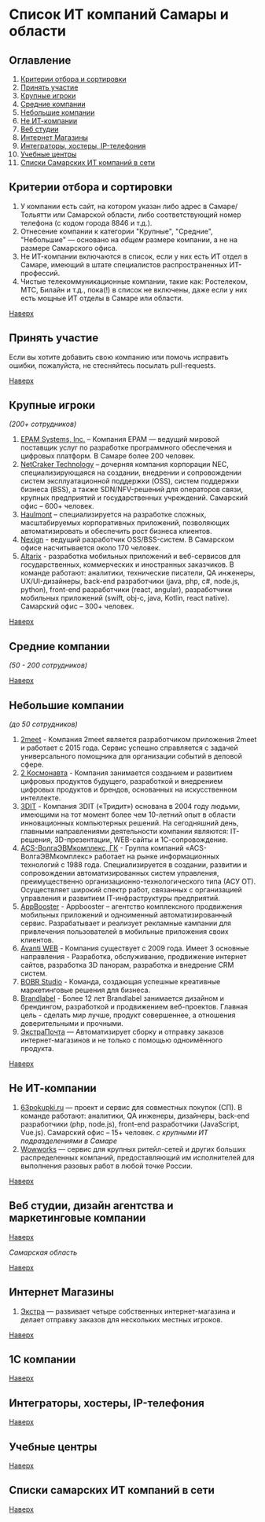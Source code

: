 # Список ИТ компаний Самары и области

## Оглавление
1. [Критерии отбора и сортировки](#Критерии-отбора-и-сортировки)
1. [Принять участие](#Принять-участие)
1. [Крупные игроки](#Крупные-игроки)
1. [Средние компании](#Средние-компании)
1. [Небольшие компании](#Небольшие-компании)
1. [Не ИТ-компании](#Не-ИТ-компании)
1. [Веб студии](#Веб-студии-дизайн-агентства-и-маркетинговые-компании)
1. [Интернет Магазины](#Интернет-Магазины)
1. [Интеграторы, хостеры, IP-телефония](#Интеграторы-хостеры-ip-телефония)
1. [Учебные центры](#Учебные-центры)
1. [Списки Самарских ИТ компаний в сети](#Списки-саратовских-ИТ-компаний-в-сети)


## Критерии отбора и сортировки
1. У компании есть сайт, на котором указан либо адрес в Самаре/Тольятти или Самарской области, либо соответствующий номер телефона (с кодом города 8846 и т.д.).
1. Отнесение компании к категории "Крупные", "Средние", "Небольшие" — основано на *общем* размере компании, а не на размере Самарского офиса.
1. Не ИТ-компании включаются в список, если у них есть ИТ отдел в Самаре, имеющий в штате специалистов распространенных ИТ-профессий.
1. Чистые телекоммуникационные компании, такие как: Ростелеком, МТС, Билайн и т.д., пока(!) в список не включены, даже если у них есть мощные ИТ отделы в Самаре или области.

[Наверх](#Оглавление)


## Принять участие
Если вы хотите добавить свою компанию или помочь исправить ошибки, пожалуйста, не стесняйтесь посылать pull-requests.

[Наверх](#Оглавление)


## Крупные игроки
_(200+ сотрудников)_
1. [EPAM Systems, Inc.](https://www.epam.com/) – Компания EPAM — ведущий мировой поставщик услуг по разработке программного обеспечения и цифровых платформ. В Самаре более 200 человек.
1. [NetCraker Technology](https://www.netcracker.com/) – дочерняя компания корпорации NEC, специализирующаяся на создании, внедрении и сопровождении систем эксплуатационной поддержки (OSS), систем поддержки бизнеса (BSS), а также SDN/NFV-решений для операторов связи, крупных предприятий и государственных учреждений. Самарский офис – 600+ человек.
1. [Haulmont](https://www.haulmont.ru/) – специализируется на разработке сложных, масштабируемых корпоративных приложений, позволяющих автоматизировать и обеспечить рост бизнеса клиентов.
1. [Nexign](https://nxweb.nexign-systems.com/) - ведущий разработчик OSS/BSS-систем. В Самарском офисе насчитывается около 170 человек.
1. [Altarix](http://altarix.ru/) - разработка мобильных приложений и веб-сервисов для государственных, коммерческих и иностранных заказчиков. В команде работают: аналитики, технические писатели, QA инженеры, UX/UI-дизайнеры, back-end разработчики (java, php, c#, node.js, python), front-end разработчики (react, angular), разработчики мобильных приложений (swift, obj-c, java, Kotlin, react native). Самарский офис – 300+ человек.

[Наверх](#Оглавление)


## Средние компании
_(50 - 200 сотрудников)_

[Наверх](#Оглавление)


## Небольшие компании
_(до 50 сотрудников)_
1. [2meet](https://2meet.biz/) - Компания 2meet является разработчиком приложения 2meet и работает с 2015 года. Cервис успешно справляется с задачей универсального помощника для организации событий в деловой сфере. 
1. [2 Космонавта](https://2kosmonavta.ru/) - Компания занимается созданием и развитием цифровых продуктов будущего, разработкой и внедрением цифровых продуктов и брендов, основанных на искусственном интеллекте.
1. [3DIT](http://www.3dit.ru/) - Компания 3DIT («Тридит») основана в 2004 году людьми, имеющими на тот момент более чем 10-летний опыт в области инновационных компьютерных решений. На сегодняшний день, главными направлениями деятельности компании являются: IT-решения, 3D-презентации, WEB-сайты и 1С-сопровождение.
1. [ACS-ВолгаЭВМкомплекс, ГК](http://www.acs-group.ru/) - Группа компаний «ACS-ВолгаЭВМкомплекс» работает на рынке информационных технологий с 1988 года. Специализируется в создании, развитии и сопровождении автоматизированных систем управления, преимущественно организационно-технологического типа (АСУ ОТ). Осуществляет широкий спектр работ, связанных с организацией управления и развитием IT-инфраструктуры предприятий.
1. [AppBooster](https://appbooster.com) - Appbooster – агентство комплексного продвижения мобильных приложений и одноименный автоматизированный сервис. Разрабатывает и реализует рекламные кампании для привлечения пользователей в мобильные приложения своих клиентов.
1. [Avanti WEB](http://avanti3d.ru/) - Компания существует с 2009 года. Имеет 3 основные направления - Разработка, обслуживание, продвижение интернет сайтов, разработка 3D панорам, разработка и внедрение CRM систем.
1. [BOBR Studio](http://bobrstudio.ru) - Команда, создающая успешные креативные маркетинговые решения для бизнеса.
1. [Brandlabel](http://brandlabel.co) - Более 12 лет Brandlabel занимается дизайном и брендингом, разработкой и продвижением веб-проектов. Главная цель - сделать мир лучше, продукт совершеннее, а отношения доверительными и прочными.
1. [ЭкстраПочта](https://extrapost.ru) — Автоматизирует сборку и отправку заказов интернет-магазинов и не только с помощью одноимённого продукта.

[Наверх](#Оглавление)


## Не ИТ-компании
1. [63pokupki.ru](https://63pokupki.ru/) — проект и сервис для совместных покупок (СП). В команде работают: аналитики, QA инженеры, дизайнеры, back-end разработчики (php, node.js), front-end разработчики (JavaScript, Vue.js). Самарский офис – 15+ человек.
_с крупными ИТ подразделениями в Самаре_
1. [Wowworks](https://wowworks.ru/) — сервис для крупных ритейл-сетей и других больших распределенных компаний, предоставляющий им исполнителей для выполнения разовых работ в любой точке России.

[Наверх](#Оглавление)


## Веб студии, дизайн агентства и маркетинговые компании

[Наверх](#Оглавление)

_Самарская область_

[Наверх](#Оглавление)


## Интернет Магазины
1. [Экстра](https://extra.ooo) — развивает четыре собственных интернет-магазина и делает отправку заказов для нескольких местных игроков.

[Наверх](#Оглавление)


## 1С компании

[Наверх](#Оглавление)


## Интеграторы, хостеры, IP-телефония

[Наверх](#Оглавление)


## Учебные центры

[Наверх](#Оглавление)

## Списки самарских ИТ компаний в сети

[Наверх](#Оглавление)
